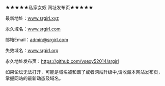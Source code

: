★★★★★私家女奴 网址发布页★★★★★

最新地址：www.srgirl.xyz

永久域名：www.srgirl.com

邮箱Email：admin@srgirl.com

失效域名：www.srgirl.org

永久地址发布页：https://github.com/vsexy52014/srgirl

如果论坛无法打开，可能是域名被和谐了或者网站升级中,请收藏本网站发布页，掌握网站的最新动态及域名。
